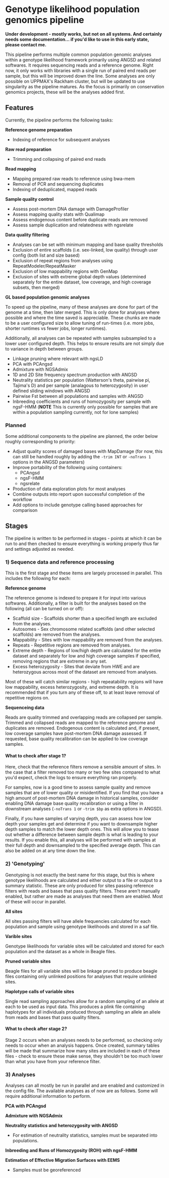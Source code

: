 # Genotype likelihood population genomics pipeline

**Under development - mostly works, but not on all systems. And certainly 
needs some documentation... if you'd like to use in this early state, please 
contact me.**

This pipeline performs multiple common population genomic analyses within a 
genotype likelihood framework primarily using ANGSD and related softwares. It 
requires sequencing reads and a reference genome. Right now, it only works 
with libraries with a single run of paired end reads per sample, but this will 
be improved down the line. Some analyses are only possible on UPPMAX's Rackham 
cluster, but will be updated to use singularity as the pipeline matures. As 
the focus is primarily on conservation genomics projects, these will be the 
analyses added first.

## Features

Currently, the pipeline performs the following tasks:

**Reference genome preparation**

- Indexing of reference for subsequent analyses

**Raw read preparation**

- Trimming and collapsing of paired end reads

**Read mapping**

- Mapping prepared raw reads to reference using bwa-mem
- Removal of PCR and sequencing duplicates
- Indexing of deduplicated, mapped reads

**Sample quality control**

- Assess post-mortem DNA damage with DamageProfiler
- Assess mapping quality stats with Qualimap
- Assess endogenous content before duplicate reads are removed
- Assess sample duplication and relatedness with ngsrelate

**Data quality filtering**

- Analyses can be set with minimum mapping and base quality thresholds
- Exclusion of entire scaffolds (i.e. sex-linked, low quality) through user 
  config (both list and size based)
- Exclusion of repeat regions from analyses using RepeatModeler/RepeatMasker
- Exclusion of low mappability regions with GenMap
- Exclusion of sites with extreme global depth values (determined separately 
  for the entire dataset, low coverage, and high coverage subsets, then merged)

**GL based population genomic analyses**

To speed up the pipeline, many of these analyses are done for part of the 
genome at a time, then later merged. This is only done for analyses where 
possible and where the time saved is appreciable. These chunks are made to be 
a user configured size to allow tuning of run-times (i.e. more jobs, shorter 
runtimes vs fewer jobs, longer runtimes).

Additionally, all analyses can be repeated with samples subsampled to a lower 
user configured depth. This helps to ensure results are not simply due to 
variance in depth between groups.

- Linkage pruning where relevant with ngsLD
- PCA with PCAngsd
- Admixture with NGSAdmix
- 1D and 2D Site frequency spectrum production with ANGSD
- Neutrality statistics per population (Watterson's theta, pairwise pi, 
  Tajima's D) and per sample (analagous to heterozygosity) in user defined 
  sliding windows with ANGSD
- Pairwise Fst between all populations and samples with ANGSD
- Inbreeding coefficients and runs of homozygosity per sample with ngsF-HMM 
  (**NOTE** This is currently only possible for samples that are within a 
  population sampling currently, not for lone samples)

### Planned

Some additional components to the pipeline are planned, the order below 
roughly corresponding to priority:

- Adjust quality scores of damaged bases with MapDamage (for now, this can 
  still be handled roughly by adding the `-trim INT` or `-noTrans 1` options 
  in the ANGSD parameters)
- Improve portability of the following using containers:
  - PCAngsd
  - ngsF-HMM
  - ngsrelate
- Production of data exploration plots for most analyses
- Combine outputs into report upon successful completion of the workflow
- Add options to include genotype calling based approaches for comparison

## Stages

The pipeline is written to be performed in stages - points at which it can be 
run to and then checked to ensure everything is working properly thus far and 
settings adjusted as needed.

### 1) Sequence data and reference processing

This is the first stage and these items are largely processed in parallel. 
This includes the following for each:

**Reference genome**

The reference genome is indexed to prepare it for input into various 
softwares. Additionally, a filter is built for the analyses based on the 
following (all can be turned on or off):

* Scaffold size - Scaffolds shorter than a specified length are excluded from 
  the analyses.
* Autosomes - Sex chromosome related scaffolds (and other selected scaffolds) 
  are removed from the analyses.
* Mappability - Sites with low mappability are removed from the analyses.
* Repeats - Repetitive regions are removed from analyses.
* Extreme depth - Regions of low/high depth are calculated for the entire 
  dataset and separately for low and high coverage samples if specified, 
  removing regions that are extreme in any set.
* Excess heterozygosity - Sites that deviate from HWE and are heterozygous 
  across most of the dataset are removed from analyses.

Most of these will catch similar regions - high repeatability regions will 
have low mappability, excess heterozygosity, and extreme depth. It is 
recommended that if you turn any of these off, to at least leave removal of 
repetitive regions on.

**Sequenceing data**

Reads are quality trimmed and overlapping reads are collapsed per sample. 
Trimmed and collapsed reads are mapped to the reference genome and duplicates 
are removed. Endogenous content is calculated and, if present, low coverage 
samples have post-mortem DNA damage assessed. If requested, base quality 
recalibration can be applied to low coverage samples.

#### What to check after stage 1?

Here, check that the reference filters remove a sensible amount of sites. In 
the case that a filter removed too many or two few sites compared to what 
you'd expect, check the logs to ensure everything ran properly.

For samples, now is a good time to assess sample quality and remove samples 
that are of lower quality or misidentified. If you find that you have a high 
amount of post-mortem DNA damage in historical samples, consider enabling 
DNA damage base quality recalibration or using a filter in downstream analyses 
(`-noTrans 1` or `-trim $bp` as extra options in ANGSD).

Finally, if you have samples of varying depth, you can assess how low 
depth your samples get and determine if you want to downsample higher 
depth samples to match the lower depth ones. This will allow you to 
tease out whether a difference between sample depth is what is leading to 
your results. If you enable this, all analyses will be performed with samples 
at their full depth and downsampled to the specified average depth. This can 
also be added on at any time down the line.

### 2) 'Genotyping'

Genotyping is not exactly the best name for this stage, but this is where 
genotype likelihoods are calculated and either output to a file or output to 
a summary statistic. These are only produced for sites passing reference 
filters with reads and bases that pass quality filters. These aren't manually 
enabled, but rather are made as analyses that need them are enabled. Most of 
these will occur in parallel.

**All sites**

All sites passing filters will have allele frequencies calculated for each 
population and sample using genotype likelihoods and stored in a saf file.

**Varible sites**

Genotype likelihoods for variable sites will be calculated and stored for each 
population and the dataset as a whole in Beagle files.

**Pruned variable sites**

Beagle files for all variable sites will be linkage pruned to produce beagle 
files containing only unlinked positions for analyses that require unlinked 
sites.

**Haplotype calls of variable sites**

Single read sampling approaches allow for a random sampling of an allele at 
each to be used as input data. This produces a plink file containing 
haplotypes for all individuals produced through sampling an allele an allele 
from reads and bases that pass quality filters.

#### What to check after stage 2?

Stage 2 occurs when an analyses needs to be performed, so checking only needs 
to occur when an analysis happens. Once created, summary tables will be made 
that summarize how many sites are included in each of these files - check to 
ensure these make sense, they shouldn't be too much lower than what you have 
from your reference filter.

### 3) Analyses

Analyses can all mostly be run in parallel and are enabled and customized in 
the config file. The available analyses as of now are as follows. Some will 
require additional information to perform.

**PCA with PCAngsd**

**Admixture with NGSAdmix**

**Neutrality statistics and heterozygosity with ANGSD**

* For estimation of neutrality statistics, samples must be separated into 
  populations.

**Inbreeding and Runs of Homozygosity (ROH) with ngsF-HMM**

**Estimation of Effective Migration Surfaces with EEMS**

* Samples must be georeferenced